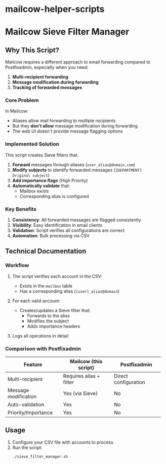 # mailcow-helper-scripts
# Mailcow Sieve Filter Manager

## Why This Script?

Mailcow requires a different approach to email forwarding compared to Postfixadmin, especially when you need:

1. **Multi-recipient forwarding**
2. **Message modification during forwarding**
3. **Tracking of forwarded messages**

### Core Problem

In Mailcow:
- Aliases allow mail forwarding to multiple recipients
- But they **don't allow** message modification during forwarding
- The web UI doesn't provide message flagging options

### Implemented Solution

This script creates Sieve filters that:
1. **Forward** messages through aliases (`user_alias@domain.com`)
2. **Modify subjects** to identify forwarded messages (`[DEPARTMENT] Original subject`)
3. **Add importance flags** (High Priority)
4. **Automatically validate** that:
   - Mailbox exists
   - Corresponding alias is configured

### Key Benefits

1. **Consistency**: All forwarded messages are flagged consistently
2. **Visibility**: Easy identification in email clients
3. **Validation**: Script verifies all configurations are correct
4. **Automation**: Bulk processing via CSV

## Technical Documentation

### Workflow

1. The script verifies each account in the CSV:
   - Exists in the `mailbox` table
   - Has a corresponding alias (`[user]_alias@domain`)

2. For each valid account:
   - Creates/updates a Sieve filter that:
     - Forwards to the alias
     - Modifies the subject
     - Adds importance headers

3. Logs all operations in detail

### Comparison with Postfixadmin

| Feature                | Mailcow (this script)       | Postfixadmin          |
|------------------------|-----------------------------|-----------------------|
| Multi-recipient        | Requires alias + filter     | Direct configuration  |
| Message modification   | Yes (via Sieve)             | No                    |
| Auto-validation        | Yes                         | No                    |
| Priority/Importance    | Yes                         | No                    |

## Usage

1. Configure your CSV file with accounts to process
2. Run the script:
   ```bash
   ./sieve_filter_manager.sh
